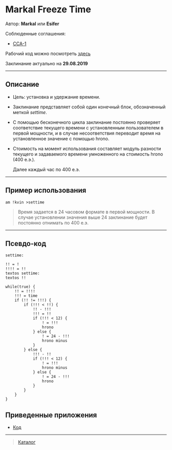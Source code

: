 # Markal Freeze Time

Автор: **Markal** или **Esifer**

Соблюденные соглашения:

* [CCA-1](../../documents/CCA-1.md)

Рабочий код можно посмотреть [здесь](freeze-code.md)

Заклинание актуально на **29.08.2019**

***

## Описание

* Цель: установка и удержание времени.

* Заклинание представляет собой один конечный блок, обозначенный меткой *settime*.

* С помощью бесконечного цикла заклинание постоянно проверяет соответствие текущего времени с установленным пользователем в первой мощности, и в случае несоответствия переводит время на установленное значение с помощью hrono.

* Стоимость на момент использования составляет модуль разности текущего и задаваемого времени умноженного на стоимость hrono (400 е.э.).

  Далее каждый час по 400 е.э.

***

## Пример использования

```cadabra
am !kvin >settime
```

>Время задается в 24 часовом формате в первой мощности. В случае установлении значения выше 24 заклинание будет постоянно отнимать по 400 е.э.

***

## Псевдо-код

```cadabra
settime:

!! = !
!!!! = !!
textos settime:
textos !!

while(true) {
    !! = !!!!
    !!! = time
    if (!! != !!!) {
        if (!!! < !!) {
            !! - !!!
            !!! = !!
            if (!!! < 12) {
                ! = !!!
                hrono
            } else {
                ! = 24 - !!!
                hrono minus
            }
        } else {
            !!! - !!
            if (!!! < 12) {
                ! = !!!
                hrono minus
            } else {
                ! = 24 - !!!
                hrono
            }
        }
    }
}

```

## Приведенные приложения

* [Код](freeze-code.md)

***

>[Каталог](../../Список%20заклинаний.md)
